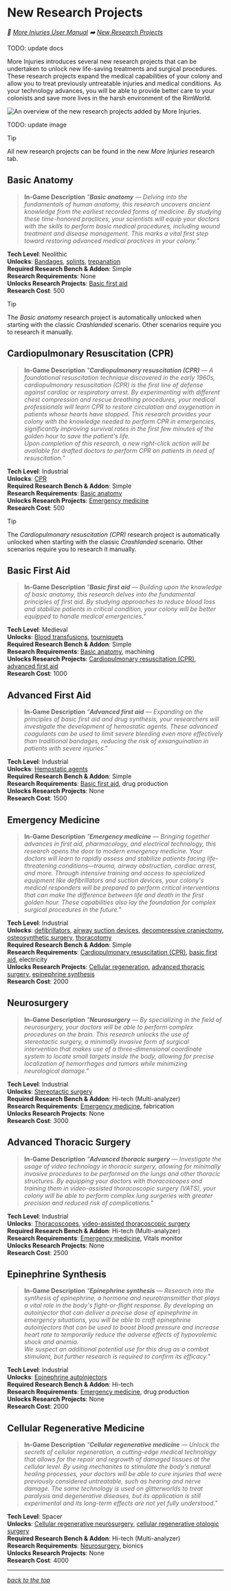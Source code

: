 # New Research Projects

<!-- @generate_breadcrumb_trail {"template": "_:file_folder: {0}_", "connector": " :arrow_right: "} -->
_:file_folder: [More Injuries User Manual](/docs/wiki/README.md) :arrow_right: [New Research Projects](/docs/wiki/research.md)_
<!-- @end_generated_block -->

TODO: update docs

More Injuries introduces several new research projects that can be undertaken to unlock new life-saving treatments and surgical procedures. These research projects expand the medical capabilities of your colony and allow you to treat previously untreatable injuries and medical conditions. As your technology advances, you will be able to provide better care to your colonists and save more lives in the harsh environment of the RimWorld.

![An overview of the new research projects added by More Injuries.](docs/assets/research.png)

TODO: update image

> [!TIP]
> All new research projects can be found in the new *More Injuries* research tab.

## Basic Anatomy

> **In-Game Description**
> _"**Basic anatomy** &mdash; Delving into the fundamentals of human anatomy, this research uncovers ancient knowledge from the earliest recorded forms of medicine. By studying these time-honored practices, your scientists will equip your doctors with the skills to perform basic medical procedures, including wound treatment and disease management. This marks a vital first step toward restoring advanced medical practices in your colony."_

**Tech Level**: Neolithic  
**Unlocks**: [Bandages](#bandage), [splints](#splint), [trepanation](#trepanation)  
**Required Research Bench & Addon**: Simple  
**Research Requirements**: None  
**Unlocks Research Projects**: [Basic first aid](#basic-first-aid)  
**Research Cost**: 500

> [!TIP]
> The *Basic anatomy* research project is automatically unlocked when starting with the classic *Crashlanded* scenario. Other scenarios require you to research it manually.

## Cardiopulmonary Resuscitation (CPR)

> **In-Game Description**
> _"**Cardiopulmonary resuscitation (CPR)** &mdash; A foundational resuscitation technique discovered in the early 1960s, cardiopulmonary resuscitation (CPR) is the first line of defense against cardiac or respiratory arrest. By experimenting with different chest compression and rescue breathing procedures, your medical professionals will learn CPR to restore circulation and oxygenation in patients whose hearts have stopped. This research provides your colony with the knowledge needed to perform CPR in emergencies, significantly improving survival rates in the first few minutes of the golden hour to save the patient's life.  
>Upon completion of this research, a new right-click action will be available for drafted doctors to perform CPR on patients in need of resuscitation."_

**Tech Level**: Industrial  
**Unlocks**: [CPR](#cpr)  
**Required Research Bench & Addon**: Simple  
**Research Requirements**: [Basic anatomy](#basic-anatomy)  
**Unlocks Research Projects**: [Emergency medicine](#emergency-medicine)  
**Research Cost**: 500

> [!TIP]
> The *Cardiopulmonary resuscitation (CPR)* research project is automatically unlocked when starting with the classic *Crashlanded* scenario. Other scenarios require you to research it manually.

## Basic First Aid

> **In-Game Description**
> _"**Basic first aid** &mdash; Building upon the knowledge of basic anatomy, this research delves into the fundamental principles of first aid. By studying approaches to reduce blood loss and stabilize patients in critical condition, your colony will be better equipped to handle medical emergencies."_

**Tech Level**: Medieval  
**Unlocks**: [Blood transfusions](#blood-bag), [tourniquets](#tourniquet)  
**Required Research Bench & Addon**: Simple  
**Research Requirements**: [Basic anatomy](#basic-anatomy), machining  
**Unlocks Research Projects**: [Cardiopulmonary resuscitation (CPR)](#cardiopulmonary-resuscitation-cpr), [advanced first aid](#advanced-first-aid)  
**Research Cost**: 1000

## Advanced First Aid

> **In-Game Description**
> _"**Advanced first aid** &mdash; Expanding on the principles of basic first aid and drug synthesis, your researchers will investigate the development of hemostatic agents. These advanced coagulants can be used to limit severe bleeding even more effectively than traditional bandages, reducing the risk of exsanguination in patients with severe injuries."_

**Tech Level**: Industrial  
**Unlocks**: [Hemostatic agents](#hemostatic-agent)  
**Required Research Bench & Addon**: Simple  
**Research Requirements**: [Basic first aid](#basic-first-aid), drug production  
**Unlocks Research Projects**: None  
**Research Cost**: 1500

## Emergency Medicine

> **In-Game Description**
> _"**Emergency medicine** &mdash; Bringing together advances in first aid, pharmacology, and electrical technology, this research opens the door to modern emergency medicine. Your doctors will learn to rapidly assess and stabilize patients facing life-threatening conditions—trauma, airway obstruction, cardiac arrest, and more. Through intensive training and access to specialized equipment like defibrillators and suction devices, your colony's medical responders will be prepared to perform critical interventions that can make the difference between life and death in the first golden hour. These capabilities also lay the foundation for complex surgical procedures in the future."_

**Tech Level**: Industrial  
**Unlocks**: [defibrillators](#defibrillator), [airway suction devices](#airway-suction-device), [decompressive craniectomy](#decompressive-craniectomy), [osteosynthetic surgery](#osteosynthetic-surgery), [thoracotomy](#thoracotomy)  
**Required Research Bench & Addon**: Simple  
**Research Requirements**: [Cardiopulmonary resuscitation (CPR)](#cardiopulmonary-resuscitation-cpr), [basic first aid](#basic-first-aid), electricity  
**Unlocks Research Projects**: [Cellular regeneration](#cellular-regenerative-medicine), [advanced thoracic surgery](#advanced-thoracic-surgery), [epinephrine synthesis](#epinephrine-synthesis)  
**Research Cost**: 2000

## Neurosurgery

> **In-Game Description**
> _"**Neurosurgery** &mdash; By specializing in the field of neurosurgery, your doctors will be able to perform complex procedures on the brain. This research unlocks the use of stereotactic surgery, a minimally invasive form of surgical intervention that makes use of a three-dimensional coordinate system to locate small targets inside the body, allowing for precise localization of hemorrhages and tumors while minimizing neurological damage."_

**Tech Level**: Industrial  
**Unlocks**: [Stereotactic surgery](#stereotactic-surgery)  
**Required Research Bench & Addon**: Hi-tech (Multi-analyzer)  
**Research Requirements**: [Emergency medicine](#emergency-medicine), fabrication  
**Unlocks Research Projects**: None  
**Research Cost**: 3000

## Advanced Thoracic Surgery

> **In-Game Description**
> _"**Advanced thoracic surgery** &mdash; Investigate the usage of video technology in thoracic surgery, allowing for minimally invasive procedures to be performed on the lungs and other thoracic structures. By equipping your doctors with thoracoscopes and training them in video-assisted thoracoscopic surgery (VATS), your colony will be able to perform complex lung surgeries with greater precision and reduced risk of complications."_

**Tech Level**: Industrial  
**Unlocks**: [Thoracoscopes](#thoracoscope), [video-assisted thoracoscopic surgery](#video-assisted-thoracoscopic-surgery)  
**Required Research Bench & Addon**: Hi-tech (Multi-analyzer)  
**Research Requirements**: [Emergency medicine](#emergency-medicine), Vitals monitor  
**Unlocks Research Projects**: None  
**Research Cost**: 2500

## Epinephrine Synthesis

> **In-Game Description**
> _"**Epinephrine synthesis** &mdash; Research into the synthesis of epinephrine, a hormone and neurotransmitter that plays a vital role in the body's fight-or-flight response. By developing an autoinjector that can deliver a precise dose of epinephrine in emergency situations, you will be able to craft epinephrine autoinjectors that can be used to boost blood pressure and increase heart rate to temporarily reduce the adverse effects of hypovolemic shock and anemia.  
> We suspect an additional potential use for this drug as a combat stimulant, but further research is required to confirm its efficacy."_

**Tech Level**: Industrial  
**Unlocks**: [Epinephrine autoinjectors](#epinephrine-autoinjector)  
**Required Research Bench & Addon**: Hi-tech  
**Research Requirements**: [Emergency medicine](#emergency-medicine), drug production  
**Unlocks Research Projects**: None  
**Research Cost**: 2000

## Cellular Regenerative Medicine

> **In-Game Description**
> _"**Cellular regenerative medicine** &mdash; Unlock the secrets of cellular regeneration, a cutting-edge medical technology that allows for the repair and regrowth of damaged tissues at the cellular level. By using mechanites to stimulate the body's natural healing processes, your doctors will be able to cure injuries that were previously considered untreatable, such as hearing and nerve damage. The same technology is used on glitterworlds to treat paralysis and degenerative diseases, but its application is still experimental and its long-term effects are not yet fully understood."_

**Tech Level**: Spacer  
**Unlocks**: [Cellular regenerative neurosurgery](#cellular-regenerative-neurosurgery), [cellular regenerative otologic surgery](#cellular-regenerative-otologic-surgery)  
**Required Research Bench & Addon**: Hi-tech (Multi-analyzer)  
**Research Requirements**: [Neurosurgery](#neurosurgery), bionics  
**Unlocks Research Projects**: None  
**Research Cost**: 4000

<!-- @generate_link_to_top {"template": "---\n_[back to the top]({1})_"} -->
---
_[back to the top](#new-research-projects)_
<!-- @end_generated_block -->
